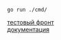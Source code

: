 ```shell
go run ./cmd/
```
[тестовый фронт](http://localhost:8000/swagger/index.html#)<br>
[документация](http://localhost:8000/swagger/index.html#)

